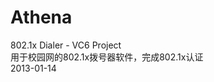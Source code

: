 # Athena
802.1x Dialer - VC6 Project    
用于校园网的802.1x拨号器软件，完成802.1x认证    
                                  2013-01-14    
